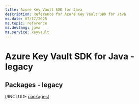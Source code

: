 ```yaml
---
title: Azure Key Vault SDK for Java
description: Reference for Azure Key Vault SDK for Java
ms.date: 07/17/2025
ms.topic: reference
ms.devlang: java
ms.service: keyvault
---
```

# Azure Key Vault SDK for Java - legacy
## Packages - legacy
[!INCLUDE [packages](key-vault-index.md)]